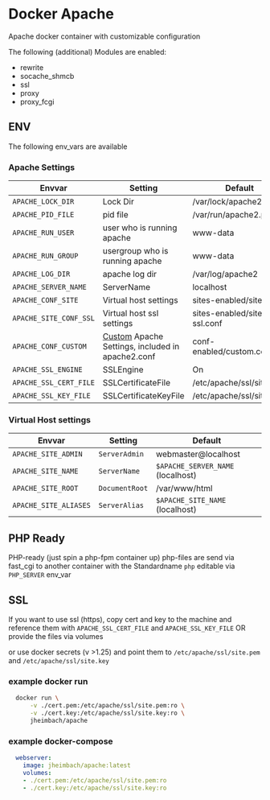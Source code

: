 # Docker Apache
Apache docker container with customizable configuration

The following (additional) Modules are enabled:
 - rewrite
 - socache_shmcb
 - ssl
 - proxy
 - proxy_fcgi

## ENV
The following env_vars are available

### Apache Settings
|Envvar|Setting|Default|
|---|---|---|
|`APACHE_LOCK_DIR`|Lock Dir|/var/lock/apache2|
|`APACHE_PID_FILE`|pid file|/var/run/apache2.pid|
|`APACHE_RUN_USER`|user who is running apache|www-data|
|`APACHE_RUN_GROUP`|usergroup who is running apache|www-data|
|`APACHE_LOG_DIR`|apache log dir|/var/log/apache2|
|`APACHE_SERVER_NAME`|ServerName|localhost|
|`APACHE_CONF_SITE`|Virtual host settings|sites-enabled/site.conf|
|`APACHE_SITE_CONF_SSL`|Virtual host ssl settings|sites-enabled/site-ssl.conf|
|`APACHE_CONF_CUSTOM`|[Custom](conf.d/custom.conf) Apache Settings, included in apache2.conf|conf-enabled/custom.conf|
|`APACHE_SSL_ENGINE`|SSLEngine|On|
|`APACHE_SSL_CERT_FILE`|SSLCertificateFile|/etc/apache/ssl/site.pem|
|`APACHE_SSL_KEY_FILE`|SSLCertificateKeyFile|/etc/apache/ssl/site.key|

### Virtual Host settings
|Envvar|Setting|Default|
|---|---|---|
|`APACHE_SITE_ADMIN`|`ServerAdmin`|webmaster@localhost|
|`APACHE_SITE_NAME`|`ServerName`|`$APACHE_SERVER_NAME` (localhost)|
|`APACHE_SITE_ROOT`|`DocumentRoot`|/var/www/html|
|`APACHE_SITE_ALIASES`|`ServerAlias`|`$APACHE_SITE_NAME` (localhost)|

## PHP Ready
PHP-ready (just spin a php-fpm container up)
php-files are send via fast_cgi to another container with the Standardname `php` editable via `PHP_SERVER` env_var


## SSL
If you want to use ssl (https), copy cert and key to the machine and reference them with `APACHE_SSL_CERT_FILE` and `APACHE_SSL_KEY_FILE`
OR provide the files via volumes

or use docker secrets (v >1.25) and point them to `/etc/apache/ssl/site.pem` and `/etc/apache/ssl/site.key`

### example docker run 
```bash
  docker run \
      -v ./cert.pem:/etc/apache/ssl/site.pem:ro \
      -v ./cert.key:/etc/apache/ssl/site.key:ro \
      jheimbach/apache
```

### example docker-compose 
```yaml
  webserver:
    image: jheimbach/apache:latest
    volumes:
    - ./cert.pem:/etc/apache/ssl/site.pem:ro
    - ./cert.key:/etc/apache/ssl/site.key:ro
```
